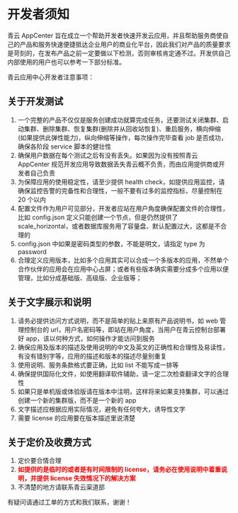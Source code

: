 ---
---

# 开发者须知

青云 AppCenter 旨在成立一个帮助开发者快速开发云应用，并且帮助服务商使自己的产品和服务快速便捷抵达企业用户的商业化平台，因此我们对产品的质量要求是苛刻的，在发布产品之前一定要做以下检测，否则审核肯定通不过。开发供自己内部使用的用户也可以参考一下部分标准。

青云应用中心开发者注意事项：
## 关于开发测试
1. 一个完整的产品不仅仅是服务创建成功就算完成任务，还要测试关闭集群、启动集群、删除集群、恢复集群(删除并从回收站恢复)、重启服务，横向伸缩 (如果提供此弹性能力)，纵向伸缩等操作，每次操作完毕查看 job 是否成功，确保各阶段 service 脚本的健壮性
2. 确保用户数据在每个测试之后有没有丢失。如果因为没有按照青云 AppCenter 规范开发应用导致数据丢失青云概不负责，而由应用提供商或开发者自己负责
3. 为保障应用的使用稳定性，请至少提供 health check，如提供应用监控，请确保监控告警的完备性和合理性，一般不要有过多的监控指标，尽量控制在 20 个以内
4. 配置文件作为用户可见部分，开发者应站在用户角度确保配置文件的合理性，比如 config.json 定义只能创建一个节点，但是仍然提供了scale_horizontal，或者数据库服务用了容量盘、默认配置过大，这都是不合理的
5. config.json 中如果是密码类型的参数，不能是明文，请指定 type 为 password
6. 合理定义应用版本，比如多个应用其实可以合成一个多版本的应用，不然单个合作伙伴的应用会在应用中心占屏；或者有些版本确实需要分成多个应用以便管理，比如分成基础版、高级版、企业版等；

## 关于文字展示和说明

1. 请务必提供访问方式说明，而不是简单的贴上来原有产品说明书，如 web 管理控制台的 url，用户名密码等，即站在用户角度，当用户在青云控制台部署好 app，该以何种方式，如何操作才能访问到服务
2. 确保应用及版本的描述及使用说明的中文及英文的正确性和合理性及易读性，有没有错别字等，应用的描述和版本的描述尽量别重复
3. 使用说明、服务条款格式要正确，比如 list 不能写成一排等
4. 确保提供国际化文件，如使用翻译软件辅助，请一定二次检查翻译文字的合理性
5. 如果只是单机版或体验版请在版本中注明，这样将来如果支持集群，可以通过创建一个新的集群版，而不是一个新的 app
6. 文字描述应根据应用实际情况，避免有任何夸大，诱导性文字
7. 需要 license 的应用要在版本描述里说清楚

## 关于定价及收费方式
1. 定价要合情合理
2. <span style="color:red">**如提供的是临时的或者是有时间限制的 license，请务必在使用说明中着重说明，并提供 license 失效情况下的解决方案**</span>
3. 不清楚的地方请联系青云渠道部

有疑问请通过工单的方式和我们联系，谢谢！

